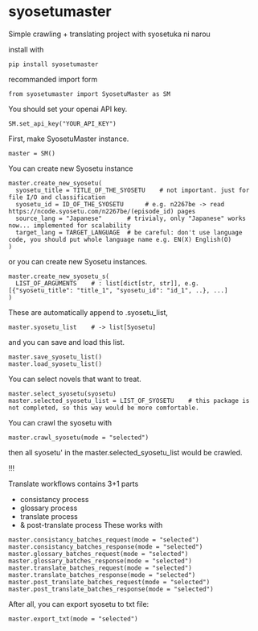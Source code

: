 # syosetumaster
Simple crawling + translating project with syosetuka ni narou

install with
```
pip install syosetumaster
```

recommanded import form
```
from syosetumaster import SyosetuMaster as SM
```

You should set your openai API key.
```
SM.set_api_key("YOUR_API_KEY")
```

First, make SyosetuMaster instance.
```
master = SM()
```

You can create new Syosetu instance
```
master.create_new_syosetu(
  syosetu_title = TITLE_OF_THE_SYOSETU    # not important. just for file I/O and classification
  syosetu_id = ID_OF_THE_SYOSETU      # e.g. n2267be -> read https://ncode.syosetu.com/n2267be/(episode_id) pages
  source_lang = "Japanese"       # trivialy, only "Japanese" works now... implemented for scalability
  target_lang = TARGET_LANGUAGE  # be careful: don't use language code, you should put whole language name e.g. EN(X) English(O)
)
```

or you can create new Syosetu instances.
```
master.create_new_syosetu_s(
  LIST_OF_ARGUMENTS    # : list[dict[str, str]], e.g. [{"syosetu_title": "title_1", "syosetu_id": "id_1", ..}, ...]
)
```

These are automatically append to .syosetu_list,
```
master.syosetu_list    # -> list[Syosetu]
```

and you can save and load this list.
```
master.save_syosetu_list()
master.load_syosetu_list()
```

You can select novels that want to treat.
```
master.select_syosetu(syosetu)
master.selected_syosetu_list = LIST_OF_SYOSETU    # this package is not completed, so this way would be more comfortable.
```

You can crawl the syosetu with
```
master.crawl_syosetu(mode = "selected")
```
then all syosetu' in the master.selected_syosetu_list would be crawled.

!!!

Translate workflows contains 3+1 parts
- consistancy process
- glossary process
- translate process
- & post-translate process
These works with
```
master.consistancy_batches_request(mode = "selected")
master.consistancy_batches_response(mode = "selected")
master.glossary_batches_request(mode = "selected")
master.glossary_batches_response(mode = "selected")
master.translate_batches_request(mode = "selected")
master.translate_batches_response(mode = "selected")
master.post_translate_batches_request(mode = "selected")
master.post_translate_batches_response(mode = "selected")
```

After all, you can export syosetu to txt file:
```
master.export_txt(mode = "selected")
```
